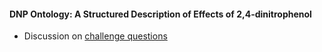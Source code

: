 #### DNP Ontology: A Structured Description of Effects of 2,4-dinitrophenol

- Discussion on [challenge questions](./docs/challenge-questions.md)